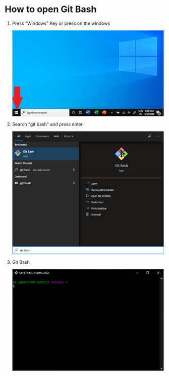 # How to open Git Bash

1. Press "Windows" Key or press on the windows

    ![taskbar](../pics/taskbar.png)

2. Search "git bash" and press enter

    ![taskbar_2](../pics/taskbar_2.png)

3. Git Bash

    ![taskbar_3](../pics/taskbar_3.png)

